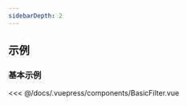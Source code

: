 ```yaml
---
sidebarDepth: 2
---
```


## 示例

### 基本示例

<ClientOnly>
  <basic-filter />
</ClientOnly>

<<< @/docs/.vuepress/components/BasicFilter.vue
